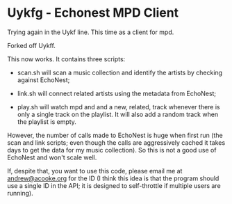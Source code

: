 
Uykfg - Echonest MPD Client
===========================

Trying again in the Uykf line.  This time as a client for mpd.

Forked off Uykff.

This now works.  It contains three scripts:

* scan.sh will scan a music collection and identify the artists by checking
  against EchoNest;

* link.sh will connect related artists using the metadata from EchoNest;

* play.sh will watch mpd and and a new, related, track whenever there is
  only a single track on the playlist.  It will also add a random track when
  the playlist is empty.

However, the number of calls made to EchoNest is huge when first run (the
scan and link scripts; even though the calls are aggressively cached it
takes days to get the data for my music collection).  So this is not a good
use of EchoNest and won't scale well.

If, despite that, you want to use this code, please email me at
andrew@acooke.org for the ID (I think this idea is that the program should
use a single ID in the API; it is designed to self-throttle if multiple
users are running).

